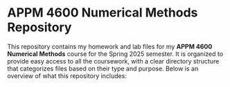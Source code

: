 # APPM 4600 Numerical Methods Repository

This repository contains my homework and lab files for my **APPM 4600 Numerical Methods** course for the Spring 2025 semester. It is organized to
provide easy access to all the coursework, with a clear directory structure that categorizes files based on their type and purpose. Below is
an overview of what this repository includes: